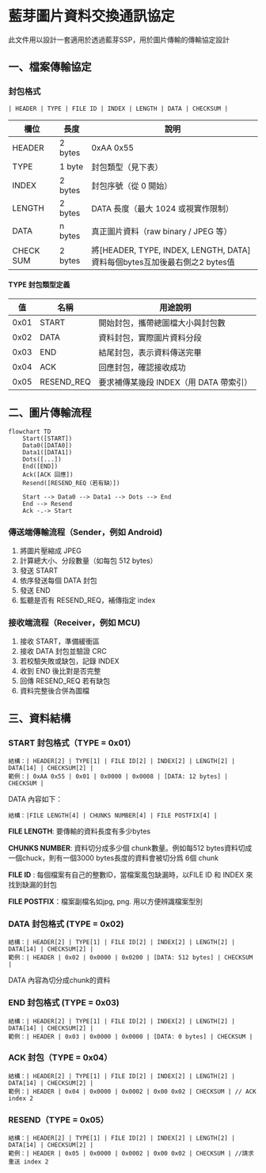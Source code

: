 # 藍芽圖片資料交換通訊協定

此文件用以設計一套適用於透過藍芽SSP，用於圖片傳輸的傳輸協定設計



## 一、檔案傳輸協定

### 封包格式

```
| HEADER | TYPE | FILE ID | INDEX | LENGTH | DATA | CHECKSUM |
```

| **欄位**  | **長度** | **說明**                                                     |
| --------- | -------- | ------------------------------------------------------------ |
| HEADER    | 2 bytes  | 0xAA 0x55                                                    |
| TYPE      | 1 byte   | 封包類型（見下表）                                           |
| INDEX     | 2 bytes  | 封包序號（從 0 開始）                                        |
| LENGTH    | 2 bytes  | DATA 長度（最大 1024 或視實作限制）                          |
| DATA      | n bytes  | 真正圖片資料（raw binary / JPEG 等）                         |
| CHECK SUM | 2 bytes  | 將[HEADER, TYPE, INDEX, LENGTH, DATA] 資料每個bytes互加後最右側之2 bytes值 |

#### TYPE 封包類型定義

| **值** | **名稱**   | **用途說明**                           |
| ------ | ---------- | -------------------------------------- |
| 0x01   | START      | 開始封包，攜帶總圖檔大小與封包數       |
| 0x02   | DATA       | 資料封包，實際圖片資料分段             |
| 0x03   | END        | 結尾封包，表示資料傳送完畢             |
| 0x04   | ACK        | 回應封包，確認接收成功                 |
| 0x05   | RESEND_REQ | 要求補傳某幾段 INDEX（用 DATA 帶索引） |







## 二、圖片傳輸流程



```mermaid
flowchart TD
    Start([START])
    Data0([DATA0])
    Data1([DATA1])
    Dots([...])
    End([END])
    Ack([ACK 回應])
    Resend([RESEND_REQ（若有缺）])

    Start --> Data0 --> Data1 --> Dots --> End
    End --> Resend
    Ack -.-> Start
```





### 傳送端傳輸流程（Sender，例如 Android)

1. 將圖片壓縮成 JPEG
2. 計算總大小、分段數量（如每包 512 bytes）
3. 發送 START
4. 依序發送每個 DATA 封包
5. 發送 END
6. 監聽是否有 RESEND_REQ，補傳指定 index



### 接收端流程（Receiver，例如 MCU)

1. 接收 START，準備緩衝區
2. 接收 DATA 封包並驗證 CRC
3. 若校驗失敗或缺包，記錄 INDEX
4. 收到 END 後比對是否完整
5. 回傳 RESEND_REQ 若有缺包
6. 資料完整後合併為圖檔



## 三、資料結構

### START 封包格式（TYPE = 0x01）

```
結構：| HEADER[2] | TYPE[1] | FILE ID[2] | INDEX[2] | LENGTH[2] | DATA[14] | CHECKSUM[2] |
範例：| 0xAA 0x55 | 0x01 | 0x0000 | 0x0008 | [DATA: 12 bytes] | CHECKSUM |
```

DATA 內容如下：

```
結構：|FILE LENGTH[4] | CHUNKS NUMBER[4] | FILE POSTFIX[4] |
```



**FILE LENGTH**: 要傳輸的資料長度有多少bytes

**CHUNKS NUMBER**: 資料切分成多少個 chunk數量。例如每512 bytes資料切成一個chuck，則有一個3000 bytes長度的資料會被切分爲 6個 chunk

**FILE ID** : 每個檔案有自己的整數ID，當檔案風包缺漏時，以FILE ID 和 INDEX 來找到缺漏的封包

**FILE POSTFIX**：檔案副檔名如jpg, png. 用以方便辨識檔案型別



### DATA 封包格式 (TYPE = 0x02)

```
結構：| HEADER[2] | TYPE[1] | FILE ID[2] | INDEX[2] | LENGTH[2] | DATA[14] | CHECKSUM[2] |
範例：| HEADER | 0x02 | 0x0000 | 0x0200 | [DATA: 512 bytes] | CHECKSUM |
```

DATA 內容為切分成chunk的資料

### END 封包格式 (TYPE = 0x03)

```
結構：| HEADER[2] | TYPE[1] | FILE ID[2] | INDEX[2] | LENGTH[2] | DATA[14] | CHECKSUM[2] |
範例：| HEADER | 0x03 | 0x0000 | 0x0000 | [DATA: 0 bytes] | CHECKSUM |
```

### ACK 封包（TYPE = 0x04）

```
結構：| HEADER[2] | TYPE[1] | FILE ID[2] | INDEX[2] | LENGTH[2] | DATA[14] | CHECKSUM[2] |
範例：| HEADER | 0x04 | 0x0000 | 0x0002 | 0x00 0x02 | CHECKSUM | // ACK index 2
```

### RESEND（TYPE = 0x05）

```
結構：| HEADER[2] | TYPE[1] | FILE ID[2] | INDEX[2] | LENGTH[2] | DATA[14] | CHECKSUM[2] |
範例：| HEADER | 0x05 | 0x0000 | 0x0002 | 0x00 0x02 | CHECKSUM | //請求重送 index 2

```

